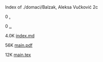 Index of ./domaci/Balzak, Aleksa Vučković 2c

0 [.](.)

0 [..](..)

4.0K [index.md](index.md)

56K [main.pdf](main.pdf)

12K [main.tex](main.tex)

